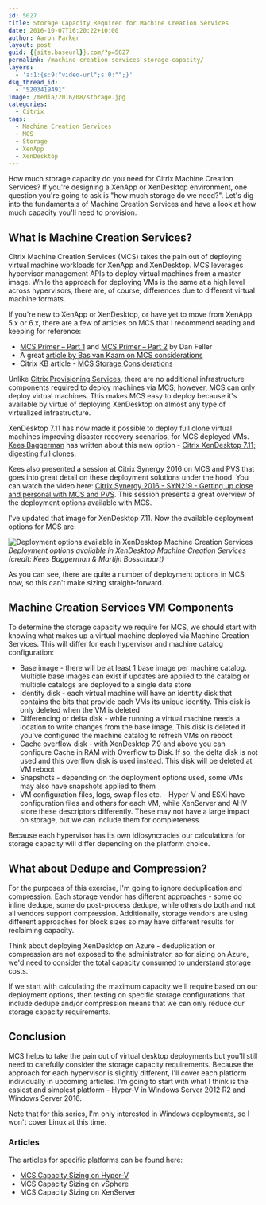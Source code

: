 ```yaml
---
id: 5027
title: Storage Capacity Required for Machine Creation Services
date: 2016-10-07T16:20:22+10:00
author: Aaron Parker
layout: post
guid: {{site.baseurl}}.com/?p=5027
permalink: /machine-creation-services-storage-capacity/
layers:
  - 'a:1:{s:9:"video-url";s:0:"";}'
dsq_thread_id:
  - "5203419491"
image: /media/2016/08/storage.jpg
categories:
  - Citrix
tags:
  - Machine Creation Services
  - MCS
  - Storage
  - XenApp
  - XenDesktop
---
```

How much storage capacity do you need for Citrix Machine Creation Services? If you're designing a XenApp or XenDesktop environment, one question you're going to ask is "how much storage do we need?". Let's dig into the fundamentals of Machine Creation Services and have a look at how much capacity you'll need to provision.

## What is Machine Creation Services?

Citrix Machine Creation Services (MCS) takes the pain out of deploying virtual machine workloads for XenApp and XenDesktop. MCS leverages hypervisor management APIs to deploy virtual machines from a master image. While the approach for deploying VMs is the same at a high level across hypervisors, there are, of course, differences due to different virtual machine formats.

If you're new to XenApp or XenDesktop, or have yet to move from XenApp 5.x or 6.x, there are a few of articles on MCS that I recommend reading and keeping for reference:

  * [MCS Primer – Part 1](https://www.citrix.com/blogs/2011/06/28/machine-creation-services-primer-part-1/) and [MCS Primer – Part 2](https://www.citrix.com/blogs/2011/08/05/machine-creation-services-primer-%E2%80%93-part-2/) by Dan Feller
  * A great [article by Bas van Kaam on MCS considerations](http://www.basvankaam.com/2016/02/09/citrix-machine-creation-services-what-to-consider/)
  * Citrix KB article - [MCS Storage Considerations](http://support.citrix.com/article/CTX218082)

Unlike [Citrix Provisioning Services](http://docs.citrix.com/en-us/provisioning/7-11.html), there are no additional infrastructure components required to deploy machines via MCS; however, MCS can only deploy virtual machines. This makes MCS easy to deploy because it's available by virtue of deploying XenDesktop on almost any type of virtualized infrastructure.

XenDesktop 7.11 has now made it possible to deploy full clone virtual machines improving disaster recovery scenarios, for MCS deployed VMs. [Kees Baggerman](https://twitter.com/kbaggerman) has written about this new option - [Citrix XenDesktop 7.11; digesting full clones](http://blog.myvirtualvision.com/2016/10/06/citrix-xendesktop-7-11-digesting-full-clones/).

Kees also presented a session at Citrix Synergy 2016 on MCS and PVS that goes into great detail on these deployment solutions under the hood. You can watch the video here: [Citrix Synergy 2016 - SYN219 - Getting up close and personal with MCS and PVS](https://www.youtube.com/watch?v=p47JwwpUArQ). This session presents a great overview of the deployment options available with MCS.

I've updated that image for XenDesktop 7.11. Now the available deployment options for MCS are:

![Deployment options available in XenDesktop Machine Creation Services]({{site.baseurl}}/media/2016/10/MCS-deployment-options.png)*Deployment options available in XenDesktop Machine Creation Services (credit: Kees Baggerman & Martijn Bosschaart)*

As you can see, there are quite a number of deployment options in MCS now, so this can't make sizing straight-forward.

## Machine Creation Services VM Components

To determine the storage capacity we require for MCS, we should start with knowing what makes up a virtual machine deployed via Machine Creation Services. This will differ for each hypervisor and machine catalog configuration:

  * Base image - there will be at least 1 base image per machine catalog. Multiple base images can exist if updates are applied to the catalog or multiple catalogs are deployed to a single data store
  * Identity disk - each virtual machine will have an identity disk that contains the bits that provide each VMs its unique identity. This disk is only deleted when the VM is deleted
  * Differencing or delta disk - while running a virtual machine needs a location to write changes from the base image. This disk is deleted if you've configured the machine catalog to refresh VMs on reboot
  * Cache overflow disk - with XenDesktop 7.9 and above you can configure Cache in RAM with Overflow to Disk. If so, the delta disk is not used and this overflow disk is used instead. This disk will be deleted at VM reboot
  * Snapshots - depending on the deployment options used, some VMs may also have snapshots applied to them
  * VM configuration files, logs, swap files etc. - Hyper-V and ESXi have configuration files and others for each VM, while XenServer and AHV store these descriptors differently. These may not have a large impact on storage, but we can include them for completeness.

Because each hypervisor has its own idiosyncracies our calculations for storage capacity will differ depending on the platform choice.

## What about Dedupe and Compression?

For the purposes of this exercise, I'm going to ignore deduplication and compression. Each storage vendor has different approaches - some do inline dedupe, some do post-process dedupe, while others do both and not all vendors support compression. Additionally, storage vendors are using different approaches for block sizes so may have different results for reclaiming capacity.

Think about deploying XenDesktop on Azure - deduplication or compression are not exposed to the administrator, so for sizing on Azure, we'd need to consider the total capacity consumed to understand storage costs.

If we start with calculating the maximum capacity we'll require based on our deployment options, then testing on specific storage configurations that include dedupe and/or compression means that we can only reduce our storage capacity requirements.

## Conclusion

MCS helps to take the pain out of virtual desktop deployments but you'll still need to carefully consider the storage capacity requirements. Because the approach for each hypervisor is slightly different, I'll cover each platform individually in upcoming articles. I'm going to start with what I think is the easiest and simplest platform - Hyper-V in Windows Server 2012 R2 and Windows Server 2016.

Note that for this series, I'm only interested in Windows deployments, so I won't cover Linux at this time.

### Articles

The articles for specific platforms can be found here:

  * [MCS Capacity Sizing on Hyper-V]({{site.baseurl}}/mcs-capacity-sizing-hyper-v/)
  * MCS Capacity Sizing on vSphere
  * MCS Capacity Sizing on XenServer